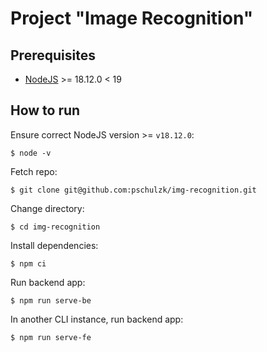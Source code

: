 # Project "Image Recognition"

## Prerequisites

* [NodeJS](https://nodejs.org/en/blog/release/v18.12.0) >= 18.12.0 < 19


## How to run

Ensure correct NodeJS version >= `v18.12.0`:
```
$ node -v
```

Fetch repo:
```
$ git clone git@github.com:pschulzk/img-recognition.git
```

Change directory:
```
$ cd img-recognition
```

Install dependencies:
```
$ npm ci
```

Run backend app:
```
$ npm run serve-be
```

In another CLI instance, run backend app:
```
$ npm run serve-fe
```
